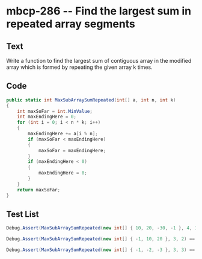 # mbcp-286 -- Find the largest sum in repeated array segments

## Text

Write a function to find the largest sum of contiguous array in the modified array which is formed by repeating the given array k times.

## Code

```csharp
public static int MaxSubArraySumRepeated(int[] a, int n, int k) 
{
    int maxSoFar = int.MinValue;
    int maxEndingHere = 0;
    for (int i = 0; i < n * k; i++) 
    {
        maxEndingHere += a[i % n];
        if (maxSoFar < maxEndingHere) 
        {
            maxSoFar = maxEndingHere;
        }
        if (maxEndingHere < 0) 
        {
            maxEndingHere = 0;
        }
    }
    return maxSoFar;
}
```

## Test List

```csharp
Debug.Assert(MaxSubArraySumRepeated(new int[] { 10, 20, -30, -1 }, 4, 3) == 30);
```

```csharp
Debug.Assert(MaxSubArraySumRepeated(new int[] { -1, 10, 20 }, 3, 2) == 59);
```

```csharp
Debug.Assert(MaxSubArraySumRepeated(new int[] { -1, -2, -3 }, 3, 3) == -1);
```
